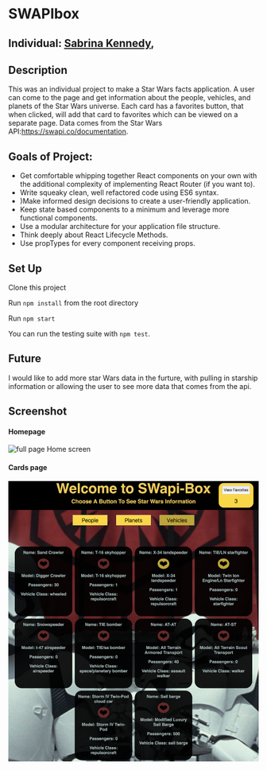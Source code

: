 # SWAPIbox

## Individual: [Sabrina Kennedy](https://github.com/skenne21), 

## Description

This was an individual project to make a Star Wars facts application. A user can come to the page and get information about the people, vehicles, and planets of the Star Wars universe. Each card has a favorites button, that when clicked, will add that card to favorites which can be viewed on a separate page. Data comes from the Star Wars API:https://swapi.co/documentation.

## Goals of Project:

* Get comfortable whipping together React components on your own with the additional complexity of implementing React Router (if you want to).
* Write squeaky clean, well refactored code using ES6 syntax.
* )Make informed design decisions to create a user-friendly application.
* Keep state based components to a minimum and leverage more functional components.
* Use a modular architecture for your application file structure.
* Think deeply about React Lifecycle Methods.
* Use propTypes for every component receiving props.

## Set Up

Clone this project

Run `npm install` from the root directory

Run `npm start`

You can run the testing suite with `npm test`.


## Future

I would like to add more star Wars data in the furture, with pulling in starship information or allowing the user to see more data that comes from the api.

## Screenshot

#### Homepage
![full page Home screen](./src/assets/homepage.png)

#### Cards page
![full page Cards screen](./src/assets/cards.png)

